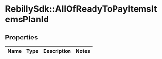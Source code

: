 # RebillySdk::AllOfReadyToPayItemsItemsPlanId

## Properties
Name | Type | Description | Notes
------------ | ------------- | ------------- | -------------

